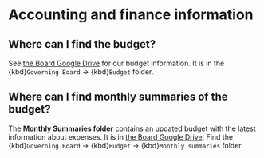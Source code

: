 # Accounting and finance information

## Where can I find the budget?

See [the Board Google Drive](#google-drive) for our budget information.
It is in the {kbd}`Governing Board` -> {kbd}`Budget` folder.

## Where can I find monthly summaries of the budget?

The **Monthly Summaries folder** contains an updated budget with the latest information about expenses.
It is in [the Board Google Drive](#google-drive).
Find the {kbd}`Governing Board` -> {kbd}`Budget` -> {kbd}`Monthly summaries` folder.
